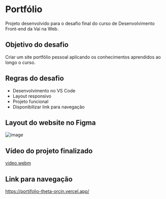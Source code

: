 # Portfólio
Projeto desenvolvido para o desafio final do curso de Desenvolvimento Front-end da Vai na Web.

## Objetivo do desafio
Criar um site portfólio pessoal aplicando os conhecimentos aprendidos ao longo o curso.

## Regras do desafio
* Desenvolvimento no VS Code
* Layout responsivo
* Projeto funcional
* Disponibilizar link para navegação

## Layout do website no Figma
![image](https://github.com/Lyslen-Miranda/portifolio/assets/147668425/69e8570f-f696-4e87-a704-114e08656d90)

## Vídeo do projeto finalizado
[video.webm](https://github.com/Lyslen-Miranda/portifolio/assets/147668425/30770ade-877a-440b-b6b9-a72d43879753)

## Link para navegação
https://portifolio-theta-orcin.vercel.app/
